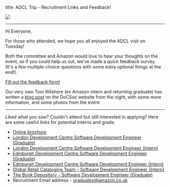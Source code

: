 title: ADCL Trip - Recruitment Links and Feedback!

![](http://docsoc.s3.amazonaws.com/amazon-logo.png)

---

Hi Everyone, 

For those who attended, we hope you all enjoyed the ADCL visit on Tuesday!

Both the committee and Amazon would love to hear your thoughts on the event, so if you could help us out, we've made a quick feedback survey. (It's a few multiple-choice questions with some extra optional things at the end!).

[Fill out the feedback form!](https://docs.google.com/forms/d/10QoPBrHxj6ajHyTFS4llR4DgrO9jYUZL64sBFoL2B-Q/viewform)

Our very own Tom Wilshere (ex Amazon intern and returning graduate) has written a [blog post](http://docsoc.co.uk/articles/2013-11-19-amazon-office-visit/) on the DoCSoc website from the night, with some more information, and some photos from the event.

---

Liked what you saw? Couldn't attend but still interested in applying? Here are some useful links for potential interns and grads:
- [Online brochure](http://amazon.co.uk/tech-grads)
- [London Development Centre Software Development Engineer (Graduate)](https://uk-amazon.icims.com/jobs/228637/job)
- [London Development Centre Software Development Engineer (Intern)](https://uk-amazon.icims.com/jobs/228638/job)
- [Edinburgh Development Centre Software Development Engineer (Graduate)](https://uk-amazon.icims.com/jobs/233239/job)
- [Edinburgh Development Centre Software Development Engineer (Intern)](https://uk-amazon.icims.com/jobs/233531/job)
- [Global Retail Cataloging Team – Software Development Engineer (Intern)](https://uk-amazon.icims.com/jobs/226664/job)
- [The Book Depository – Software Development Engineer (Graduate)](https://uk-amazon.icims.com/jobs/227522/job)
- Recruitment Email address - [graduates@amazon.co.uk](graduates@amazon.co.uk)
